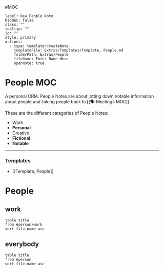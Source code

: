 #MOC

```meta-bind-button
label: New People Note
hidden: false
class: ""
tooltip: ""
id: ""
style: primary
actions:
  - type: templaterCreateNote
    templateFile: Extras/Templates/Template, People.md
    folderPath: Extras/People
    fileName: Enter Name Here
    openNote: true

```

# People MOC
A personal CRM. People Notes are about jotting down notable information about people and linking people back to [[🗣 Meetings MOC]].

These are the different categories of People Notes:
- Work
- **Personal**
- Creative
- **Fictional**
- **Notable**

---
### Templates
- [[Template, People]]

# People

## work
```dataview
table title
from #person/work 
sort file.name asc
```

## everybody
```dataview
table title
from #person 
sort file.name asc
```
